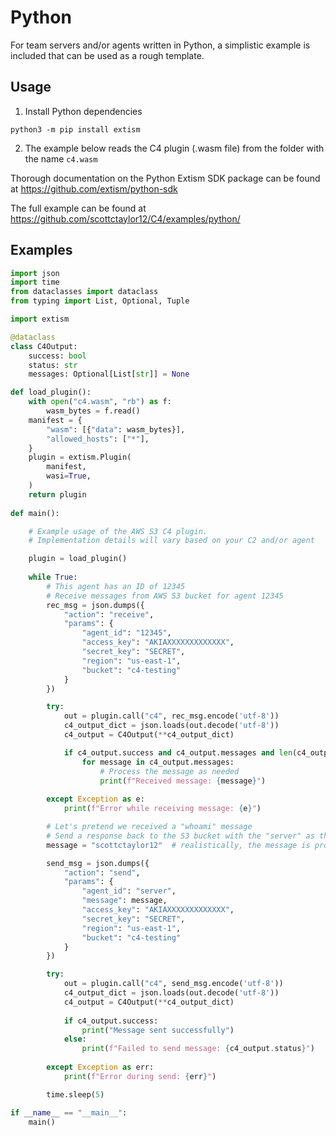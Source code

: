 # Python

For team servers and/or agents written in Python, a simplistic example is included that can be used as a rough template.

## Usage

1. Install Python dependencies
```
python3 -m pip install extism
```

2. The example below reads the C4 plugin (.wasm file) from the folder with the name `c4.wasm`

Thorough documentation on the Python Extism SDK package can be found at <https://github.com/extism/python-sdk>

The full example can be found at <https://github.com/scottctaylor12/C4/examples/python/>

## Examples

```python
import json
import time
from dataclasses import dataclass
from typing import List, Optional, Tuple

import extism

@dataclass
class C4Output:
    success: bool
    status: str
    messages: Optional[List[str]] = None

def load_plugin():
    with open("c4.wasm", "rb") as f:
        wasm_bytes = f.read()
    manifest = {
        "wasm": [{"data": wasm_bytes}],
        "allowed_hosts": ["*"],
    }
    plugin = extism.Plugin(
        manifest,
        wasi=True,
    )
    return plugin
 
def main():

	# Example usage of the AWS S3 C4 plugin.
	# Implementation details will vary based on your C2 and/or agent

    plugin = load_plugin()
    
    while True:
        # This agent has an ID of 12345
        # Receive messages from AWS S3 bucket for agent 12345
        rec_msg = json.dumps({
            "action": "receive",
            "params": {
                "agent_id": "12345",
                "access_key": "AKIAXXXXXXXXXXXXX",
                "secret_key": "SECRET",
                "region": "us-east-1",
                "bucket": "c4-testing"
            }
        })

        try:
            out = plugin.call("c4", rec_msg.encode('utf-8'))
            c4_output_dict = json.loads(out.decode('utf-8'))
            c4_output = C4Output(**c4_output_dict)

            if c4_output.success and c4_output.messages and len(c4_output.messages) > 0:
                for message in c4_output.messages:
                    # Process the message as needed
                    print(f"Received message: {message}")
        
        except Exception as e:
            print(f"Error while receiving message: {e}")

        # Let's pretend we received a "whoami" message
        # Send a response back to the S3 bucket with the "server" as the recipient
        message = "scottctaylor12"  # realistically, the message is probably a format specific to your C2

        send_msg = json.dumps({
            "action": "send",
            "params": {
                "agent_id": "server",
                "message": message,
                "access_key": "AKIAXXXXXXXXXXXXX",
                "secret_key": "SECRET",
                "region": "us-east-1",
                "bucket": "c4-testing"
            }
        })

        try:
            out = plugin.call("c4", send_msg.encode('utf-8'))
            c4_output_dict = json.loads(out.decode('utf-8'))
            c4_output = C4Output(**c4_output_dict)
            
            if c4_output.success:
                print("Message sent successfully")
            else:
                print(f"Failed to send message: {c4_output.status}")
        
        except Exception as err:
            print(f"Error during send: {err}")

        time.sleep(5)

if __name__ == "__main__":
    main()
```